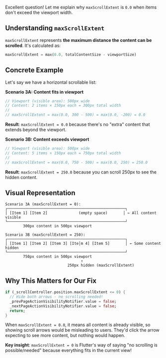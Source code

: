 Excellent question! Let me explain why `maxScrollExtent` is `0.0` when items don't exceed the viewport width.

## Understanding `maxScrollExtent`

`maxScrollExtent` represents **the maximum distance the content can be scrolled**. It's calculated as:

```dart
maxScrollExtent = max(0.0, totalContentSize - viewportSize)
```

## Concrete Example

Let's say we have a horizontal scrollable list:

**Scenario 3A: Content fits in viewport**
```dart
// Viewport (visible area): 500px wide
// Content: 2 items × 150px each = 300px total width
// 
// maxScrollExtent = max(0.0, 300 - 500) = max(0.0, -200) = 0.0
```

**Result**: `maxScrollExtent = 0.0` because there's no "extra" content that extends beyond the viewport.

**Scenario 3B: Content exceeds viewport**
```dart
// Viewport (visible area): 500px wide  
// Content: 5 items × 150px each = 750px total width
//
// maxScrollExtent = max(0.0, 750 - 500) = max(0.0, 250) = 250.0
```

**Result**: `maxScrollExtent = 250.0` because you can scroll 250px to see the hidden content.

## Visual Representation

```
Scenario 3A (maxScrollExtent = 0):
┌─────────────────────────────────────────────────────┐
│ [Item 1] [Item 2]              (empty space)       │ ← All content visible
└─────────────────────────────────────────────────────┘
        300px content in 500px viewport

Scenario 3B (maxScrollExtent = 250):
┌─────────────────────────────────────────────────────┐
│ [Item 1] [Item 2] [Item 3] [Ite│m 4] [Item 5]       │ ← Some content hidden
└─────────────────────────────────────────────────────┘
        750px content in 500px viewport
                                  ↑
                            250px hidden (maxScrollExtent)
```

## Why This Matters for Our Fix

```dart
if (_scrollController.position.maxScrollExtent <= 0) {
  // Hide both arrows - no scrolling needed!
  _prevPageActionVisibilityNotifier.value = false;
  _nextPageActionVisibilityNotifier.value = false;
  return;
}
```

When `maxScrollExtent = 0.0`, it means all content is already visible, so showing scroll arrows would be misleading to users. They'd click the arrow expecting to see more content, but nothing would happen.

**Key insight**: `maxScrollExtent = 0` is Flutter's way of saying "no scrolling is possible/needed" because everything fits in the current view!